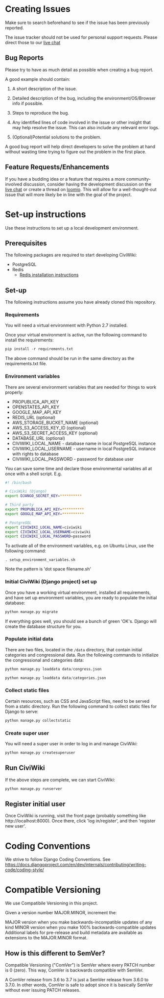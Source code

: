 # Creating Issues

Make sure to search beforehand to see if the issue has been previously reported.

The issue tracker should not be used for personal support requests. Please direct those to our [live chat](https://riot.im/app/#/room/#CiviWiki:matrix.org)

## Bug Reports
Please try to have as much detail as possible when creating a bug report.

A good example should contain:

1. A short description of the issue.

2. Detailed description of the bug, including the environment/OS/Browser info if possible.

3. Steps to reproduce the bug.

4. Any identified lines of code involved in the issue or other insight that may help resolve the issue. This can also include any relevant error logs.

5. (Optional)Potential solutions to the problem.

A good bug report will help direct developers to solve the problem at hand without wasting time trying to figure out the problem in the first place.

## Feature Requests/Enhancements
If you have a budding idea or a feature that requires a more community-involved discussion, consider having the development discussion on the [live chat](https://riot.im/app/#/room/#CiviWiki:matrix.org) or create a thread on [loomio](https://www.loomio.org/g/ET40tXUC/openciviwiki). This will allow for a well-thought-out issue that will more likely be in line with the goal of the project.

# Set-up instructions
Use these instructions to set up a local development environment.

## Prerequisites
The following packages are required to start developing CiviWiki:

- PostgreSQL
- Redis
    - [Redis installation instructions](https://redis.io/topics/quickstart)

## Set-up
The following instructions assume you have already cloned this repository.

### Requirements
You will need a virtual environment with Python 2.7 installed.

Once your virtual environment is active, run the following command to install the requirements:

```py
pip install -r requirements.txt
```

The above command should be run in the same directory as the requirements.txt file.

### Environment variables
There are several environment variables that are needed for things to work properly:

- PROPUBLICA_API_KEY
- OPENSTATES_API_KEY
- GOOGLE_MAP_API_KEY
- REDIS_URL (optional)
- AWS_STORAGE_BUCKET_NAME (optional)
- AWS_S3_ACCESS_KEY_ID (optional)
- AWS_S3_SECRET_ACCESS_KEY (optional)
- DATABASE_URL (optional)
- CIVIWIKI_LOCAL_NAME - database name in local PostgreSQL instance
- CIVIWIKI_LOCAL_USERNAME - username in local PostgreSQL instance with rights to database
- CIVIWIKI_LOCAL_PASSWORD - password for database user

You can save some time and declare those environmental variables all at once with a shell script. E.g.

```sh
#! /bin/bash

# CiviWiki (Django)
export DJANGO_SECRET_KEY=**********

# Third party
export PROPUBLICA_API_KEY=**********
export GOOGLE_MAP_API_KEY=**********

# PostgreSQL
export CIVIWIKI_LOCAL_NAME=civiwiki
export CIVIWIKI_LOCAL_USERNAME=civiwiki
export CIVIWIKI_LOCAL_PASSWORD=password
```

To activate all of the environment variables, e.g. on Ubuntu Linux, use the following command:

```
. setup_environment_variables.sh
```

Note the pattern is 'dot space filename.sh'

### Initial CiviWiki (Django project) set up
Once you have a working virtual environment, installed all requirements, and have set up environment variables, you are ready to populate the initial database:

```py
python manage.py migrate
```

If everything goes well, you should see a bunch of green 'OK's. Django will create the database structure for you.

### Populate initial data
There are two files, located in the `/data` directory, that contain initial categories and congressional data. Run the following commands to initialize the congressional and categories data:

```py
python manage.py loaddata data/congress.json
```

```py
python manage.py loaddata data/categories.json
```

### Collect static files
Certain resources, such as CSS and JavaScript files, need to be served from a static directory. Run the following command to collect static files for Django to serve:

```py
python manage.py collectstatic
```

### Create super user
You will need a super user in order to log in and manage CiviWiki:

```py
python manage.py createsuperuser
```

## Run CiviWiki
If the above steps are complete, we can start CiviWiki:

```py
python manage.py runserver
```

## Register initial user
Once CiviWiki is running, visit the front page (probably something like http://localhost:8000). Once there, click 'log in/register', and then 'register new user'.

# Coding Conventions

We strive to follow Django Coding Conventions. See https://docs.djangoproject.com/en/dev/internals/contributing/writing-code/coding-style/

# Compatible Versioning
We use Compatibile Versioning in this project.

Given a version number MAJOR.MINOR, increment the:

MAJOR version when you make backwards-incompatible updates of any kind
MINOR version when you make 100% backwards-compatible updates
Additional labels for pre-release and build metadata are available as extensions to the MAJOR.MINOR format.

## How is this different to SemVer?

Compatible Versioning ("ComVer") is SemVer where every PATCH number is 0 (zero). This way, ComVer is backwards compatible with SemVer.

A ComVer release from 3.6 to 3.7 is just a SemVer release from 3.6.0 to 3.7.0. In other words, ComVer is safe to adopt since it is basically SemVer without ever issuing PATCH releases.
